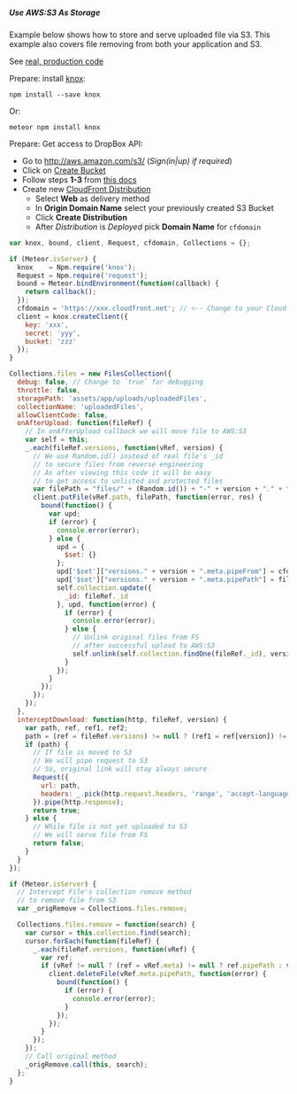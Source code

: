 ##### Use AWS:S3 As Storage

Example below shows how to store and serve uploaded file via S3. This example also covers file removing from both your application and S3.

See [real, production code](https://github.com/VeliovGroup/Meteor-Files/blob/master/demo/lib/files.collection.coffee)

Prepare: install [knox](https://github.com/Automattic/knox):
```shell
npm install --save knox
```
Or:
```shell
meteor npm install knox
```

Prepare: Get access to DropBox API:
 - Go to http://aws.amazon.com/s3/ (*Sign(in|up) if required*)
 - Click on [Create Bucket](https://console.aws.amazon.com/s3/home)
 - Follow steps __1-3__ from [this docs](https://github.com/Lepozepo/S3#create-your-amazon-s3)
 - Create new [CloudFront Distribution](https://console.aws.amazon.com/cloudfront/home)
    * Select __Web__ as delivery method
    * In __Origin Domain Name__ select your previously created S3 Bucket
    * Click __Create Distribution__
    * After *Distribution* is *Deployed* pick __Domain Name__ for `cfdomain`

```javascript
var knox, bound, client, Request, cfdomain, Collections = {};

if (Meteor.isServer) {
  knox    = Npm.require('knox');
  Request = Npm.require('request');
  bound = Meteor.bindEnvironment(function(callback) {
    return callback();
  });
  cfdomain = 'https://xxx.cloudfront.net'; // <-- Change to your Cloud Front Domain
  client = knox.createClient({
    key: 'xxx',
    secret: 'yyy',
    bucket: 'zzz'
  });
}

Collections.files = new FilesCollection({
  debug: false, // Change to `true` for debugging
  throttle: false,
  storagePath: 'assets/app/uploads/uploadedFiles',
  collectionName: 'uploadedFiles',
  allowClientCode: false,
  onAfterUpload: function(fileRef) {
    // In onAfterUpload callback we will move file to AWS:S3
    var self = this;
    _.each(fileRef.versions, function(vRef, version) {
      // We use Random.id() instead of real file's _id 
      // to secure files from reverse engineering
      // As after viewing this code it will be easy
      // to get access to unlisted and protected files
      var filePath = "files/" + (Random.id()) + "-" + version + "." + fileRef.extension;
      client.putFile(vRef.path, filePath, function(error, res) {
        bound(function() {
          var upd;
          if (error) {
            console.error(error);
          } else {
            upd = {
              $set: {}
            };
            upd['$set']["versions." + version + ".meta.pipeFrom"] = cfdomain + '/' + filePath;
            upd['$set']["versions." + version + ".meta.pipePath"] = filePath;
            self.collection.update({
              _id: fileRef._id
            }, upd, function(error) {
              if (error) {
                console.error(error);
              } else {
                // Unlink original files from FS
                // after successful upload to AWS:S3
                self.unlink(self.collection.findOne(fileRef._id), version);
              }
            });
          }
        });
      });
    });
  },
  interceptDownload: function(http, fileRef, version) {
    var path, ref, ref1, ref2;
    path = (ref = fileRef.versions) != null ? (ref1 = ref[version]) != null ? (ref2 = ref1.meta) != null ? ref2.pipeFrom : void 0 : void 0 : void 0;
    if (path) {
      // If file is moved to S3
      // We will pipe request to S3
      // So, original link will stay always secure
      Request({
        url: path,
        headers: _.pick(http.request.headers, 'range', 'accept-language', 'accept', 'accept-encoding', 'cache-control', 'pragma', 'connection')
      }).pipe(http.response);
      return true;
    } else {
      // While file is not yet uploaded to S3
      // We will serve file from FS
      return false;
    }
  }
});

if (Meteor.isServer) {
  // Intercept File's collection remove method
  // to remove file from S3
  var _origRemove = Collections.files.remove;

  Collections.files.remove = function(search) {
    var cursor = this.collection.find(search);
    cursor.forEach(function(fileRef) {
      _.each(fileRef.versions, function(vRef) {
        var ref;
        if (vRef != null ? (ref = vRef.meta) != null ? ref.pipePath : void 0 : void 0) {
          client.deleteFile(vRef.meta.pipePath, function(error) {
            bound(function() {
              if (error) {
                console.error(error);
              }
            });
          });
        }
      });
    });
    // Call original method
    _origRemove.call(this, search);
  };
}
```